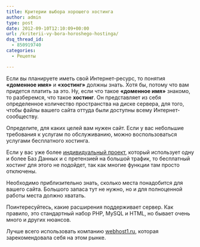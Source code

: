 ```yaml
---
title: Критерии выбора хорошего хостинга
author: admin
type: post
date: 2012-09-10T12:10:09+00:00
url: /kriterii-vy-bora-horoshego-hostinga/
dsq_thread_id:
  - 850919740
categories:
  - Рецепты

---
```

Если вы планируете иметь свой Интернет-ресурс, то понятия **«доменное имя»** и **«хостинг»** должны знать. Хотя бы, потому что вам придется платить за это. Ну, если что такое **«доменное имя»** знакомо, то разберемся, что такое **хостинг**. Он представляет из себя определенное количество пространства на диске сервера, для того, чтобы файлы вашего сайта оттуда были доступны всему Интернет-сообществу.

Определите, для каких целей вам нужен сайт. Если у вас небольшие требования к услугам по обслуживанию, можно воспользоваться услугами бесплатного хостинга.<!--more-->

Если у вас уже более [индивидуальный проект][1], который использует одну и более Баз Данных и с претензией на большой трафик, то бесплатный хостинг для этого не подойдет, так как многие функции там просто отключены.

Необходимо приблизительно знать, сколько места понадобится для вашего сайта. Большого запаса тут не нужно, но и для полноценной работы места должно хватать.

Поинтересуйтесь, какие расширения поддерживает сервер. Как правило, это стандартный набор РНР, MySQL и HTML, но бывает очень много и других нюансов.

Лучше всего использовать компанию [webhost1.ru][2], которая зарекомендовала себя на этом рынке.

 [1]: http://sitebrest.com/uslugi/individualnyj-proekt.html
 [2]: http://webhost1.ru/?r=10299